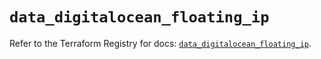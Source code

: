 # `data_digitalocean_floating_ip`

Refer to the Terraform Registry for docs: [`data_digitalocean_floating_ip`](https://registry.terraform.io/providers/digitalocean/digitalocean/2.36.0/docs/data-sources/floating_ip).

